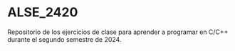 # ALSE_2420
Repositorio de los ejercicios de clase para aprender a programar en C/C++ durante el segundo semestre de 2024.
